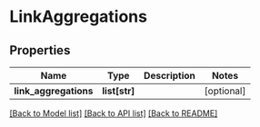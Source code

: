 # LinkAggregations


## Properties
Name | Type | Description | Notes
------------ | ------------- | ------------- | -------------
**link_aggregations** | **list[str]** |  | [optional] 

[[Back to Model list]](../README.md#documentation-for-models) [[Back to API list]](../README.md#documentation-for-api-endpoints) [[Back to README]](../README.md)


